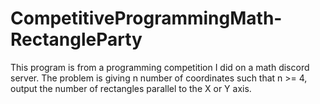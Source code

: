 # CompetitiveProgrammingMath-RectangleParty
This program is from a programming competition I did on a math discord server. The problem is giving n number of coordinates such that n >= 4, output the number of rectangles parallel to the X or Y axis.
